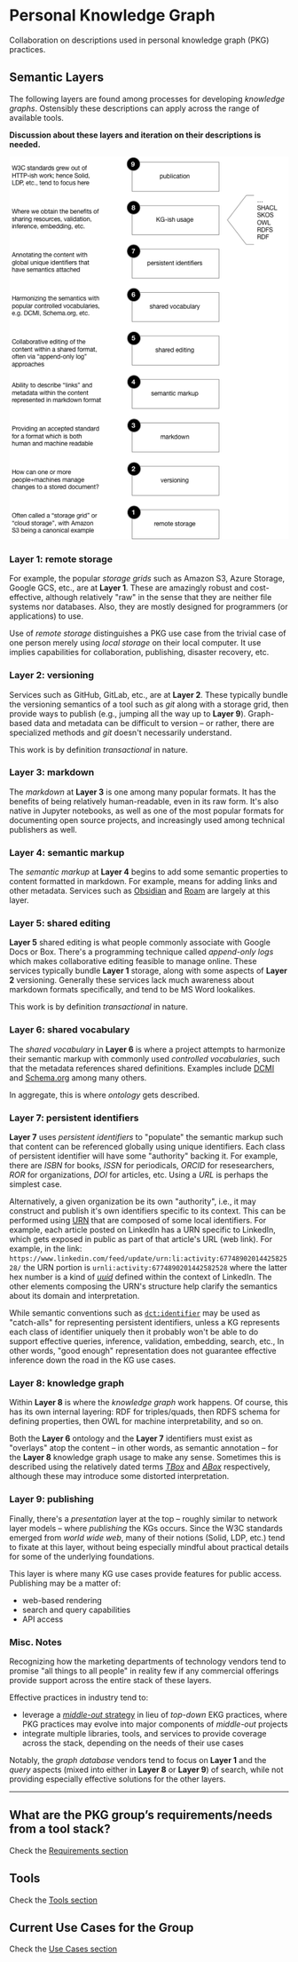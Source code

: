 # Personal Knowledge Graph

Collaboration on descriptions used in personal knowledge graph (PKG) practices.


## Semantic Layers

The following layers are found among processes for developing *knowledge graphs*.
Ostensibly these descriptions can apply across the range of available tools.

**Discussion about these layers and iteration on their descriptions is needed.**

![semantic layers](https://raw.githubusercontent.com/ceteri/pkg/main/sem_layers.png)

### Layer 1: remote storage

For example, the popular *storage grids* such as Amazon S3, Azure Storage, Google GCS, etc., are at **Layer 1**.
These are amazingly robust and cost-effective, although relatively "raw" in the sense that they are neither file systems nor databases.
Also, they are mostly designed for programmers (or applications) to use.

Use of *remote storage* distinguishes a PKG use case from the trivial case of one person merely using *local storage* on their local computer.
It use implies capabilities for collaboration, publishing, disaster recovery, etc.

### Layer 2: versioning

Services such as GitHub, GitLab, etc., are at **Layer 2**.
These typically bundle the versioning semantics of a tool such as *git* along with a storage grid, then provide ways to publish (e.g., jumping all the way up to **Layer 9**).
Graph-based data and metadata can be difficult to version – or rather, there are specialized methods and *git* doesn't necessarily understand.

This work is by definition *transactional* in nature.

### Layer 3: markdown

The *markdown* at **Layer 3** is one among many popular formats.
It has the benefits of being relatively human-readable, even in its raw form.
It's also native in Jupyter notebooks, as well as one of the most popular formats for documenting open source projects, and increasingly used among technical publishers as well.

### Layer 4: semantic markup

The *semantic markup* at **Layer 4** begins to add some semantic properties to content formatted in markdown.
For example, means for adding links and other metadata.
Services such as [Obsidian](https://obsidian.md/) and [Roam](https://roamresearch.com/) are largely at this layer.

### Layer 5: shared editing

**Layer 5** shared editing is what people commonly associate with Google Docs or Box.
There's a programming technique called *append-only logs* which makes collaborative editing feasible to manage online.
These services typically bundle **Layer 1** storage, along with some aspects of **Layer 2** versioning.
Generally these services lack much awareness about markdown formats specifically, and tend to be MS Word lookalikes.

This work is by definition *transactional* in nature.

### Layer 6: shared vocabulary

The *shared vocabulary* in **Layer 6** is where a project attempts to harmonize their semantic markup with commonly used *controlled vocabularies*, such that the metadata references shared definitions.
Examples include [DCMI](https://dublincore.org/specifications/dublin-core/dcmi-terms/#) and [Schema.org](https://schema.org/) among many others.

In aggregate, this is where *ontology* gets described.

### Layer 7: persistent identifiers

**Layer 7** uses *persistent identifiers* to "populate" the semantic markup such that content can be referenced globally using unique identifiers.
Each class of persistent identifier will have some "authority" backing it.
For example, there are *ISBN* for books, *ISSN* for periodicals, *ORCID* for resesearchers, *ROR* for organizations, *DOI* for articles, etc.
Using a *URL* is perhaps the simplest case.

Alternatively, a given organization be its own "authority", i.e., it may construct and publish it's own identifiers specific to its context.
This can be performed using [URN](https://en.wikipedia.org/wiki/Uniform_Resource_Name) that are composed of some local identifiers.
For example, each article posted on LinkedIn has a URN specific to LinkedIn, which gets exposed in public as part of that article's URL (web link).
For example, in the link: `https://www.linkedin.com/feed/update/urn:li:activity:6774890201442582528/` the URN portion is `urnli:activity:6774890201442582528` where the latter hex number is a kind of [*uuid*](https://en.wikipedia.org/wiki/Universally_unique_identifier) defined within the context of LinkedIn.
The other elements composing the URN's structure help clarify the semantics about its domain and interpretation.

While semantic conventions such as [`dct:identifier`](https://www.dublincore.org/specifications/dublin-core/dcmi-terms/#http://purl.org/dc/terms/identifier) may be used as "catch-alls" for representing persistent identifiers, unless a KG represents each class of identifier uniquely then it probably won't be able to do support effective queries, inference, validation, embedding, search, etc.,
In other words, "good enough" representation does not guarantee effective inference down the road in the KG use cases.

### Layer 8: knowledge graph

Within **Layer 8** is where the *knowledge graph* work happens.
Of course, this has its own internal layering: RDF for triples/quads, then RDFS schema for defining properties, then OWL for machine interpretability, and so on.

Both the **Layer 6** ontology and the **Layer 7** identifiers must exist as "overlays" atop the content – in other words, as semantic annotation – for the **Layer 8** knowledge graph usage to make any sense.
Sometimes this is described using the relatively dated terms [*TBox*](https://en.wikipedia.org/wiki/Tbox) and [*ABox*](https://en.wikipedia.org/wiki/Bbox) respectively, although these may introduce some distorted interpretation.

### Layer 9: publishing

Finally, there's a *presentation* layer at the top – roughly similar to network layer models – where *publishing* the KGs occurs.
Since the W3C standards emerged from *world wide web*, many of their notions (Solid, LDP, etc.) tend to fixate at this layer, without being especially mindful about practical details for some of the underlying foundations.

This layer is where many KG use cases provide features for public access.
Publishing may be a matter of:

  * web-based rendering
  * search and query capabilities
  * API access

### Misc. Notes

Recognizing how the marketing departments of technology vendors tend to promise "all things to all people" in reality few if any commercial offerings provide support across the entire stack of these layers.

Effective practices in industry tend to:

  * leverage a [*middle-out* strategy](https://answers.knowledgegraph.tech/t/whats-the-difference-between-a-bottom-up-and-a-top-down-ontology-modeling-approach/5064) in lieu of *top-down* EKG practices, where PKG practices may evolve into major components of *middle-out* projects
  * integrate multiple libraries, tools, and services to provide coverage across the stack, depending on the needs of their use cases

Notably, the *graph database* vendors tend to focus on **Layer 1** and the *query* aspects (mixed into either in **Layer 8** or **Layer 9**) of search, while not providing especially effective solutions for the other layers.

---

## What are the PKG group’s requirements/needs from a tool stack?

Check the [Requirements section](https://github.com/ceteri/pkg/tree/main/Requirements)

## Tools

Check the [Tools section](https://github.com/ceteri/pkg/tree/main/Tools)


## Current Use Cases for the Group

Check the [Use Cases section](https://github.com/ceteri/pkg/tree/main/Use%20Cases)
